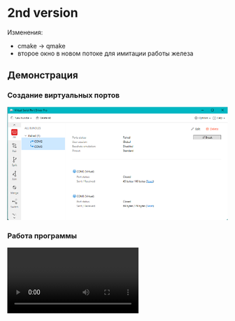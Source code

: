 # 2nd version
Изменения:
* cmake -> qmake
* второе окно в новом потоке для имитации работы железа


## Демонстрация
### Создание виртуальных портов
![Ports](resource/ports.png)

### Работа программы
![Demo](resource/demo.mp4)

